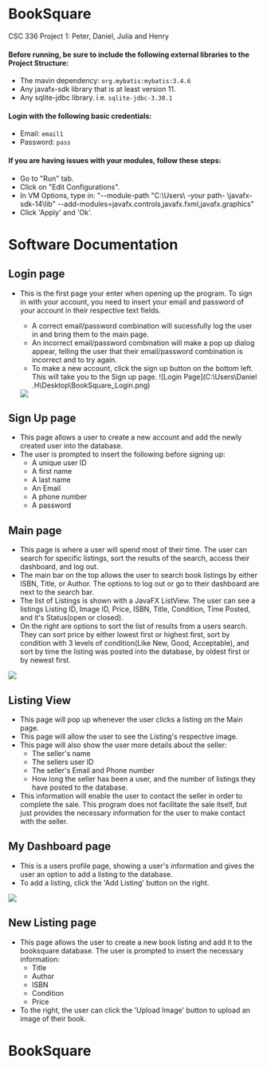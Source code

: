 # BookSquare
CSC 336 Project 1: Peter, Daniel, Julia and Henry

#### Before running, be sure to include the following external libraries to the Project Structure:
- The mavin dependency: ``` org.mybatis:mybatis:3.4.6 ```
- Any javafx-sdk library that is at least version 11. 
- Any sqlite-jdbc library. i.e. ```sqlite-jdbc-3.30.1 ```

#### Login with the following basic credentials:
- Email:   ``` email1 ```
- Password: ``` pass ```

#### If you are having issues with your modules, follow these steps:
- Go to "Run" tab.
- Click on "Edit Configurations".
- In VM Options, type in: "--module-path "C:\Users\ -your path- \javafx-sdk-14\lib" --add-modules=javafx.controls,javafx.fxml,javafx.graphics"
- Click 'Apply' and 'Ok'.

# Software Documentation

## Login page

- This is the first page your enter when opening up the program. To sign in with your account, you need to insert your email and password of your account in their respective text fields.
  - A correct email/password combination will sucessfully log the user in and bring them to the main page.
  - An incorrect email/password combination will make a pop up dialog appear, telling the user that their email/password combination is incorrect and to try again.
  - To make a new account, click the sign up button on the bottom left. This will take you to the Sign up page.
  ![Login Page](C:\Users\Daniel .H\Desktop\BookSquare_Login.png)
  
   <img src = 'https://github.com/hpuma/CSC336-Project/blob/master/login6.gif'/>

  
 ## Sign Up page
  - This page allows a user to create a new account and add the newly created user into the database.
  - The user is prompted to insert the following before signing up:
    - A unique user ID
    - A first name
    - A last name
    - An Email
    - A phone number
    - A password
  
## Main page

- This page is where a user will spend most of their time. The user can search for specific listings, sort the results of the search, access their dashboard, and log out.
- The main bar on the top allows the user to search book listings by either ISBN, Title, or Author. The options to log out or go to their dashboard are next to the search bar.
- The list of Listings is shown with a JavaFX ListView. The user can see a listings Listing ID, Image ID, Price, ISBN, Title, Condition, Time Posted, and it's Status(open or closed).
- On the right are options to sort the list of results from a users search. They can sort price by either lowest first or highest first, sort by condition with 3 levels of condition(Like New, Good, Acceptable), and sort by time the listing was posted into the database, by oldest first or by newest first.

 <img src = 'https://github.com/hpuma/CSC336-Project/blob/master/mainpage1.gif'/>
 
 ## Listing View
  - This page will pop up whenever the user clicks a listing on the Main page.
  - This page will allow the user to see the Listing's respective image.
  - This page will also show the user more details about the seller:
    - The seller's name
    - The sellers user ID
    - The seller's Email and Phone number
    - How long the seller has been a user, and the number of listings they have posted to the database.
   - This information will enable the user to contact the seller in order to complete the sale. This program does not facilitate the sale itself, but just provides the necessary information for the user to make contact with the seller. 


## My Dashboard page

- This is a users profile page, showing a user's information and gives the user an option to add a listing to the database.
- To add a listing, click the 'Add Listing' button on the right.

 <img src = 'https://github.com/hpuma/CSC336-Project/blob/master/dash.gif'/>


## New Listing page

- This page allows the user to create a new book listing and add it to the booksquare database. The user is prompted to insert the necessary information:
  - Title
  - Author
  - ISBN
  - Condition
  - Price
 - To the right, the user can click the 'Upload Image' button to upload an image of their book.
# BookSquare
